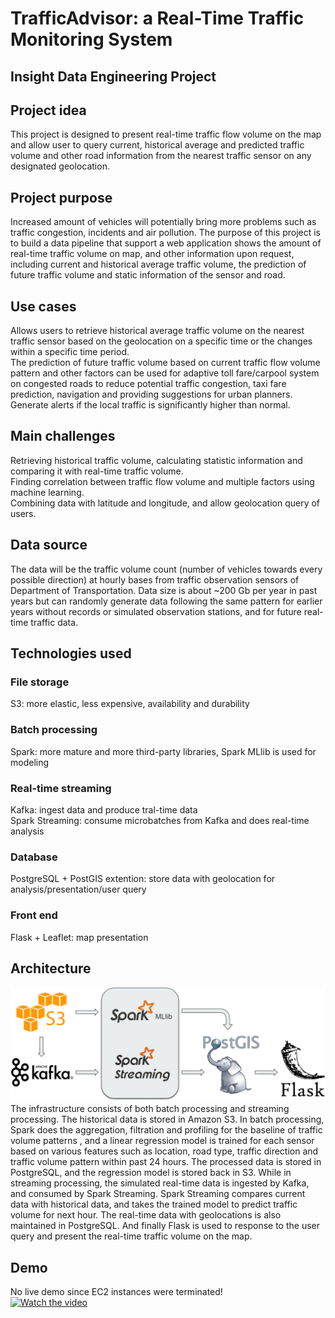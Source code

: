 # TrafficAdvisor: a Real-Time Traffic Monitoring System
## Insight Data Engineering Project
## Project idea
This project is designed to present real-time traffic flow volume on the map and allow user to query current, historical average and predicted traffic volume and other road information from the nearest traffic sensor on any designated geolocation.
## Project purpose
Increased amount of vehicles will potentially bring more problems such as traffic congestion, incidents and air pollution. The purpose of this project is to build a data pipeline that support a web application shows the amount of real-time traffic volume on map, and other information upon request, including current and historical average traffic volume, the prediction of future traffic volume and static information of the sensor and road.
## Use cases
Allows users to retrieve historical average traffic volume on the nearest traffic sensor based on the geolocation on a specific time or the changes within a specific time period.<br>
The prediction of future traffic volume based on current traffic flow volume pattern and other factors can be used for adaptive toll fare/carpool system on congested roads to reduce potential traffic congestion, taxi fare prediction, navigation and providing suggestions for urban planners.<br>
Generate alerts if the local traffic is significantly higher than normal.
## Main challenges
Retrieving historical traffic volume, calculating statistic information and comparing it with real-time traffic volume.<br>
Finding correlation between traffic flow volume and multiple factors using machine learning.<br>
Combining data with latitude and longitude, and allow geolocation query of users.
## Data source
The data will be the traffic volume count (number of vehicles towards every possible direction) at hourly bases from traffic observation sensors of Department of Transportation. Data size is about ~200 Gb per year in past years but can randomly generate data following the same pattern for earlier years without records or simulated observation stations, and for future real-time traffic data.<br>
## Technologies used
### File storage
S3: more elastic, less expensive, availability and durability
### Batch processing
Spark: more mature and more third-party libraries, Spark MLlib is used for modeling
### Real-time streaming
Kafka: ingest data and produce tral-time data<br>
Spark Streaming: consume microbatches from Kafka and does real-time analysis
### Database
PostgreSQL + PostGIS extention: store data with geolocation for analysis/presentation/user query
### Front end
Flask + Leaflet: map presentation
## Architecture
![image](https://raw.githubusercontent.com/YIZHUSTC/InsightDE/master/architecture.png)
The infrastructure consists of both batch processing and streaming processing. The historical data is stored in Amazon S3. In batch processing, Spark does the aggregation, filtration and profiling for the baseline of traffic volume patterns , and a linear regression model is trained for each sensor based on various features such as location, road type, traffic direction and traffic volume pattern within past 24 hours. The processed data is stored in PostgreSQL, and the regression model is stored back in S3. While in streaming processing, the simulated real-time data is ingested by Kafka, and consumed by Spark Streaming. Spark Streaming compares current data with historical data, and takes the trained model to predict traffic volume for next hour. The real-time data with geolocations is also maintained in PostgreSQL. And finally Flask is used to response to the user query and present the real-time traffic volume on the map.
## Demo
No live demo since EC2 instances were terminated!<br>
[![Watch the video](https://lh3.googleusercontent.com/Ned_Tu_ge6GgJZ_lIO_5mieIEmjDpq9kfgD05wapmvzcInvT4qQMxhxq_hEazf8ZsqA=s180-rw)](https://www.youtube-nocookie.com/embed/O6t1U1-1ZRY?rel=0)
